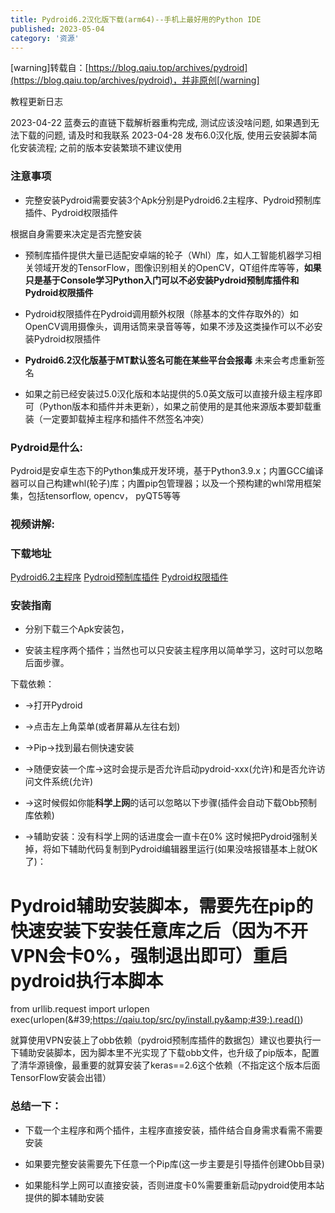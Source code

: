 ```yaml
---
title: Pydroid6.2汉化版下载(arm64)--手机上最好用的Python IDE
published: 2023-05-04
category: '资源'
---
```


[warning]转载自：[https://blog.qaiu.top/archives/pydroid](https://blog.qaiu.top/archives/pydroid)，并非原创[/warning]

教程更新日志

2023-04-22 蓝奏云的直链下载解析器重构完成, 测试应该没啥问题, 如果遇到无法下载的问题, 请及时和我联系
2023-04-28 发布6.0汉化版, 使用云安装脚本简化安装流程; 之前的版本安装繁琐不建议使用

### 注意事项

* 完整安装Pydroid需要安装3个Apk分别是Pydroid6.2主程序、Pydroid预制库插件、Pydroid权限插件

根据自身需要来决定是否完整安装

* 预制库插件提供大量已适配安卓端的轮子（Whl）库，如人工智能机器学习相关领域开发的TensorFlow，图像识别相关的OpenCV，QT组件库等等，**如果只是基于Console学习Python入门可以不必安装Pydroid预制库插件和Pydroid权限插件**

* Pydroid权限插件在Pydroid调用额外权限（除基本的文件存取外的）如OpenCV调用摄像头，调用话筒来录音等等，如果不涉及这类操作可以不必安装Pydroid权限插件

* **Pydroid6.2汉化版基于MT默认签名可能在某些平台会报毒** 未来会考虑重新签名

* 如果之前已经安装过5.0汉化版和本站提供的5.0英文版可以直接升级主程序即可（Python版本和插件并未更新），如果之前使用的是其他来源版本要卸载重装（一定要卸载掉主程序和插件不然签名冲突）

### Pydroid是什么:

Pydroid是安卓生态下的Python集成开发环境，基于Python3.9.x；内置GCC编译器可以自己构建whl(轮子)库；内置pip包管理器；以及一个预构建的whl常用框架集，包括tensorflow, opencv， pyQT5等等

### 视频讲解:

### 下载地址

[Pydroid6.2主程序](https://lz.qaiu.top/lz/iaQi10u4j2md)
[Pydroid预制库插件](https://lz.qaiu.top/lz/iKrRr0tvlsgb)
[Pydroid权限插件](https://lz.qaiu.top/lz/izE6C0tvlsej)

### 安装指南

* 分别下载三个Apk安装包，

* 安装主程序两个插件；当然也可以只安装主程序用以简单学习，这时可以忽略后面步骤。

下载依赖：

* -&gt;打开Pydroid

* -&gt;点击左上角菜单(或者屏幕从左往右划)

* -&gt;Pip-&gt;找到最右侧快速安装

* -&gt;随便安装一个库-&gt;这时会提示是否允许启动pydroid-xxx(允许)和是否允许访问文件系统(允许)

* -&gt;这时候假如你能**科学上网**的话可以忽略以下步骤(插件会自动下载Obb预制库依赖)

* -&gt;辅助安装：没有科学上网的话进度会一直卡在0% 这时候把Pydroid强制关掉，将如下辅助代码复制到Pydroid编辑器里运行(如果没啥报错基本上就OK了)：

# Pydroid辅助安装脚本，需要先在pip的快速安装下安装任意库之后（因为不开VPN会卡0%，强制退出即可）重启pydroid执行本脚本
from urllib.request import urlopen
exec(urlopen(&amp;#39;https://qaiu.top/src/py/install.py&amp;#39;).read())

就算使用VPN安装上了obb依赖（pydroid预制库插件的数据包）建议也要执行一下辅助安装脚本，因为脚本里不光实现了下载obb文件，也升级了pip版本，配置了清华源镜像，最重要的就算安装了keras==2.6这个依赖（不指定这个版本后面TensorFlow安装会出错）

### 总结一下：

* 下载一个主程序和两个插件，主程序直接安装，插件结合自身需求看需不需要安装

* 如果要完整安装需要先下任意一个Pip库(这一步主要是引导插件创建Obb目录)

* 如果能科学上网可以直接安装，否则进度卡0%需要重新启动pydroid使用本站提供的脚本辅助安装